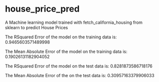 # house_price_pred
A Machine learning model trained with fetch_california_housing from sklearn to predict House Prices

The RSquared Error of the model on the training data is: 0.9465603571489998

The Mean Absolute Error of the model on the training data is: 0.19026131182904052

The RSquared Error of the model on the test data is: 0.8281873586718176

The Mean Absolute Error of the on the test data is: 0.30957163379906033
